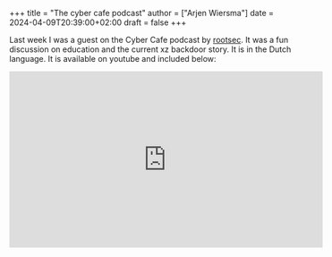 +++
title = "The cyber cafe podcast"
author = ["Arjen Wiersma"]
date = 2024-04-09T20:39:00+02:00
draft = false
+++

Last week I was a guest on the Cyber Cafe podcast by [rootsec](https://rootsec.nl/). It was a fun discussion on education and the current xz backdoor story. It is in the Dutch language. It is available on youtube and included below:

<iframe width="560" height="315" src="https://www.youtube.com/embed/at2S1aP6p6E?si=NI9s0wz6JWfuHIAD" title="YouTube video player" frameborder="0" allow="accelerometer; autoplay; clipboard-write; encrypted-media; gyroscope; picture-in-picture; web-share" referrerpolicy="strict-origin-when-cross-origin" allowfullscreen></iframe>

